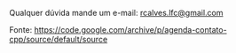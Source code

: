 
Qualquer dúvida mande um e-mail: 
rcalves.lfc@gmail.com
 
Fonte: https://code.google.com/archive/p/agenda-contato-cpp/source/default/source 
